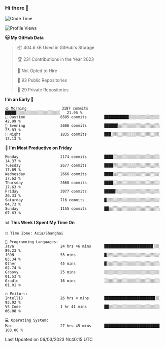 ### Hi there 👋

<!--
**qbosen/qbosen** is a ✨ _special_ ✨ repository because its `README.md` (this file) appears on your GitHub profile.

Here are some ideas to get you started:

- 🔭 I’m currently working on ...
- 🌱 I’m currently learning ...
- 👯 I’m looking to collaborate on ...
- 🤔 I’m looking for help with ...
- 💬 Ask me about ...
- 📫 How to reach me: ...
- 😄 Pronouns: ...
- ⚡ Fun fact: ...
-->

<!--START_SECTION:waka-->
![Code Time](http://img.shields.io/badge/Code%20Time-1%2C194%20hrs%2039%20mins-blue)

![Profile Views](http://img.shields.io/badge/Profile%20Views-0-blue)

**🐱 My GitHub Data** 

> 📦 404.6 kB Used in GitHub's Storage 
 > 
> 🏆 231 Contributions in the Year 2023
 > 
> 🚫 Not Opted to Hire
 > 
> 📜 93 Public Repositories 
 > 
> 🔑 29 Private Repositories 
 > 
**I'm an Early 🐤** 

```text
🌞 Morning                3187 commits        █████░░░░░░░░░░░░░░░░░░░░   21.06 % 
🌆 Daytime                6505 commits        ███████████░░░░░░░░░░░░░░   42.99 % 
🌃 Evening                3606 commits        ██████░░░░░░░░░░░░░░░░░░░   23.83 % 
🌙 Night                  1835 commits        ███░░░░░░░░░░░░░░░░░░░░░░   12.13 % 
```
📅 **I'm Most Productive on Friday** 

```text
Monday                   2174 commits        ████░░░░░░░░░░░░░░░░░░░░░   14.37 % 
Tuesday                  2677 commits        ████░░░░░░░░░░░░░░░░░░░░░   17.69 % 
Wednesday                2666 commits        ████░░░░░░░░░░░░░░░░░░░░░   17.62 % 
Thursday                 2668 commits        ████░░░░░░░░░░░░░░░░░░░░░   17.63 % 
Friday                   3077 commits        █████░░░░░░░░░░░░░░░░░░░░   20.33 % 
Saturday                 716 commits         █░░░░░░░░░░░░░░░░░░░░░░░░   04.73 % 
Sunday                   1155 commits        ██░░░░░░░░░░░░░░░░░░░░░░░   07.63 % 
```


📊 **This Week I Spent My Time On** 

```text
🕑︎ Time Zone: Asia/Shanghai

💬 Programming Languages: 
Java                     24 hrs 46 mins      ██████████████████████░░░   89.23 % 
JSON                     55 mins             █░░░░░░░░░░░░░░░░░░░░░░░░   03.34 % 
Other                    45 mins             █░░░░░░░░░░░░░░░░░░░░░░░░   02.74 % 
Groovy                   25 mins             ░░░░░░░░░░░░░░░░░░░░░░░░░   01.53 % 
Gradle                   16 mins             ░░░░░░░░░░░░░░░░░░░░░░░░░   01.01 % 

🔥 Editors: 
IntelliJ                 26 hrs 4 mins       ███████████████████████░░   93.92 % 
VS Code                  1 hr 41 mins        ██░░░░░░░░░░░░░░░░░░░░░░░   06.08 % 

💻 Operating System: 
Mac                      27 hrs 45 mins      █████████████████████████   100.00 % 
```


 Last Updated on 06/03/2023 16:40:15 UTC
<!--END_SECTION:waka-->
